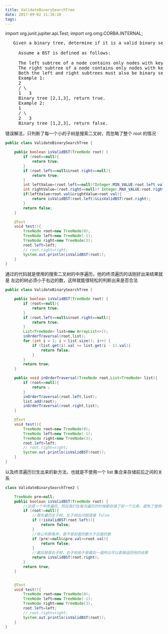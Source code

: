 ```yaml
---
title: ValidateBinarySearchTree
date: 2017-09-02 11:16:10
tags:
---
```

import org.junit.jupiter.api.Test;
import org.omg.CORBA.INTERNAL;

<pre>
   Given a binary tree, determine if it is a valid binary search tree (BST).

     Assume a BST is defined as follows:

     The left subtree of a node contains only nodes with keys less than the node's key.
     The right subtree of a node contains only nodes with keys greater than the node's key.
     Both the left and right subtrees must also be binary search trees.
     Example 1:
     2
     / \
     1   3
     Binary tree [2,1,3], return true.
     Example 2:
     1
     / \
     2   3
     Binary tree [1,2,3], return false.
</pre>

错误解法，只判断了每一个小的子树是搜索二叉树，而忽略了整个 root 的情况

```java
public class ValidateBinarySearchTree {

    public boolean isValidBST(TreeNode root) {
        if (root==null){
            return true;
        }
        if (root.left==null&&root.right==null){
            return true;
        }
        int leftValue=(root.left==null)?Integer.MIN_VALUE:root.left.val;
        int rightValue=(root.right==null)? Integer.MAX_VALUE:root.right.val;
        if(leftValue<root.val&&rightValue>root.val){
            return isValidBST(root.left)&&isValidBST(root.right);
        }
        return false;
    }

    @Test
    void test(){
        TreeNode root=new TreeNode(0);
        TreeNode left=new TreeNode(-1);
        TreeNode right=new TreeNode(3);
        root.left=left;
        // root.right=right;
        System.out.println(isValidBST(root));
    }
}
```

通过的代码就是使用的搜索二叉树的中序遍历，他的终须遍历的话刚好出来结果就是
左边的树必须小于右边的数，这样就能很轻松的判断出来是否合法
```java
public class ValidateBinarySearchTree {

    public boolean isValidBST(TreeNode root) {
        if (root==null){
            return true;
        }
        if (root.left==null&&root.right==null){
            return true;
        }
        List<TreeNode> list=new ArrayList<>();
        inOrderTraversal(root,list);
        for (int i = 1; i < list.size(); i++) {
            if (list.get(i).val <= list.get(i - 1).val){
                return false;
            }
        }
        return true;
    }

    public void inOrderTraversal(TreeNode root,List<TreeNode> list){
        if (root==null){
            return ;
        }
        inOrderTraversal(root.left,list);
        list.add(root);
        inOrderTraversal(root.right,list);
    }

    @Test
    void test(){
        TreeNode root=new TreeNode(0);
        TreeNode left=new TreeNode(-1);
        TreeNode right=new TreeNode(3);
        root.left=left;
        // root.right=right;
        System.out.println(isValidBST(root));
    }
}

```

以及终须遍历衍生出来的新方法，也就是不使用一个 list 集合来存储前后之间的关系

```java
class ValidateBinarySearchTree2 {

    TreeNode pre=null;
    public boolean isValidBST(TreeNode root) {
        //这是一个中序遍历。然后我们在每次遍历的时候都存储了前一个元素，避免了使用一个 list 集合
        if (root!=null){
            //首先遍历左子树，左子树出问题直接 false
            if (!isValidBST(root.left)){
                return false;
            }
            //核心判断条件，是不是前面的数大于后面的数
            if (pre!=null&&pre.val>=root.val){
                return false;
            }
            //最后就是右子树，右子树由于是最后一道所以可以直接返回他的结果
            return isValidBST(root.right);
        }
        return true;
    }


    @Test
    void test(){
        TreeNode root=new TreeNode(0);
        TreeNode left=new TreeNode(-1);
        TreeNode right=new TreeNode(3);
        root.left=left;
        // root.right=right;
        System.out.println(isValidBST(root));
    }
}
```

